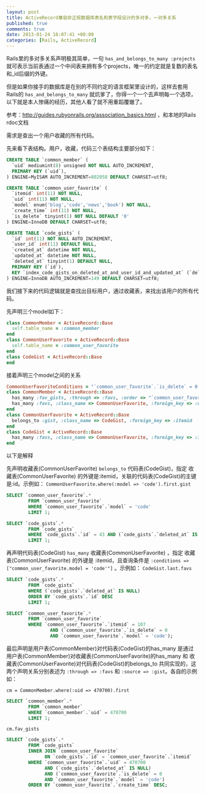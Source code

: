 ```yaml
---
layout: post
title: ActiveRecord兼容非正规数据库表名和表字段设计的多对多，一对多关系
published: true
comments: true
date: 2013-01-24 16:07:41 +08:00
categories: [Rails, ActiveRecord]
---
```


Rails里的多对多关系声明极其简单，一句 `has_and_belongs_to_many :projects` 就可表示当前表通过一个中间表来拥有多个projects，唯一的约定就是复数的表名和_id后缀的外键。

但是如果你接手的数据库是在别的不同约定的语言框架里设计的，这样去套用Rails的 `has_and_belongs_to_many` 就炕爹了，你得一个一个去声明每一个选项，以下就是本人惨痛的经历，其他人看了就不用重蹈覆辙了。

参考：http://guides.rubyonrails.org/association_basics.html ，和本地的Rails rdoc文档

需求是查出一个用户收藏的所有代码。


 先来看下表结构。用户，收藏，代码三个表结构主要部分如下：
```sql
CREATE TABLE `common_member` (
  `uid` mediumint(8) unsigned NOT NULL AUTO_INCREMENT,
  PRIMARY KEY (`uid`),
) ENGINE=MyISAM AUTO_INCREMENT=802058 DEFAULT CHARSET=utf8;

CREATE TABLE `common_user_favorite` (
  `itemid` int(11) NOT NULL,
  `uid` int(11) NOT NULL,
  `model` enum('blog','code','news','book') NOT NULL,
  `create_time` int(11) NOT NULL,
  `is_delete` tinyint(1) NOT NULL DEFAULT '0'
) ENGINE=InnoDB DEFAULT CHARSET=utf8;

CREATE TABLE `code_gists` (
  `id` int(11) NOT NULL AUTO_INCREMENT,
  `user_id` int(11) DEFAULT NULL,
  `created_at` datetime NOT NULL,
  `updated_at` datetime NOT NULL,
  `deleted_at` tinyint(1) DEFAULT NULL,
  PRIMARY KEY (`id`),
  KEY `index_code_gists_on_deleted_at_and_user_id_and_updated_at` (`deleted_at`,`user_id`,`updated_at`)
) ENGINE=InnoDB AUTO_INCREMENT=149 DEFAULT CHARSET=utf8;
```

我们接下来的代码逻辑就是查找出目标用户，通过收藏表，来找出该用户的所有代码。

先声明三个model如下：
```ruby
class CommonMember < ActiveRecord::Base
  self.table_name = :common_member
end
class CommonUserFavorite < ActiveRecord::Base
  self.table_name = :common_user_favorite
end
class CodeGist < ActiveRecord::Base
end
```

接着声明三个model之间的关系
```ruby
CommonUserFavoriteConditions = "`common_user_favorite`.`is_delete` = 0 AND `common_user_favorite`.`model` = 'code'"
class CommonMember < ActiveRecord::Base
  has_many :fav_gists, :through => :favs, :order => "`common_user_favorite`.`create_time` DESC", :source => :gist
  has_many :favs, :class_name => CommonUserFavorite, :foreign_key => :uid, :conditions => CommonUserFavoriteConditions
end
class CommonUserFavorite < ActiveRecord::Base
  belongs_to :gist, :class_name => CodeGist, :foreign_key => :itemid
end
class CodeGist < ActiveRecord::Base
  has_many :favs, :class_name => CommonUserFavorite, :foreign_key => :itemid, :conditions => CommonUserFavoriteConditions
end
```

以下是解释

先声明收藏表(CommonUserFavorite) `belongs_to` 代码表(CodeGist)，指定 收藏表(CommonUserFavorite)  的外键是:itemid，关联的代码表(CodeGist)的主键是:id。示例如：
`CommonUserFavorite.where(:model => 'code').first.gist`
```sql
SELECT `common_user_favorite`.*
        FROM `common_user_favorite`
        WHERE `common_user_favorite`.`model` = 'code'
        LIMIT 1;

SELECT `code_gists`.*
        FROM `code_gists`
        WHERE `code_gists`.`id` = 43 AND (`code_gists`.`deleted_at` IS NULL)
        LIMIT 1;
```

再声明代码表(CodeGist) `has_many` 收藏表(CommonUserFavorite) ，指定 收藏表(CommonUserFavorite)  的外键是 :itemid，且查询条件是 `:conditions => ["common_user_favorite.model = 'code'"]` 。示例如： `CodeGist.last.favs`
```sql
SELECT `code_gists`.*
        FROM `code_gists`
        WHERE (`code_gists`.`deleted_at` IS NULL)
        ORDER BY `code_gists`.`id` DESC
        LIMIT 1;

SELECT `common_user_favorite`.*
        FROM `common_user_favorite`
        WHERE `common_user_favorite`.`itemid` = 107
                AND (`common_user_favorite`.`is_delete` = 0
                AND `common_user_favorite`.`model` = 'code');
```

最后声明是用户表(CommonMember)对代码表(CodeGist)的has_many 是通过 用户表(CommonMember)对收藏表(CommonUserFavorite)的has_many 和 收藏表(CommonUserFavorite)对代码表(CodeGist)的belongs_to 共同实现的，这两个声明关系分别表述为  `:through => :favs` 和  `:source => :gist`。各自的示例如： 

`cm = CommonMember.where(:uid => 470700).first`
```sql
SELECT `common_member`.*
        FROM `common_member`
        WHERE `common_member`.`uid` = 470700
        LIMIT 1;
```

`cm.fav_gists`
```sql
SELECT `code_gists`.*
        FROM `code_gists`
        INNER JOIN `common_user_favorite`
              ON `code_gists`.`id` = `common_user_favorite`.`itemid`
        WHERE `common_user_favorite`.`uid` = 470700
              AND (`code_gists`.`deleted_at` IS NULL)
              AND (`common_user_favorite`.`is_delete` = 0
              AND `common_user_favorite`.`model` = 'code')
        ORDER BY `common_user_favorite`.`create_time` DESC;
```
